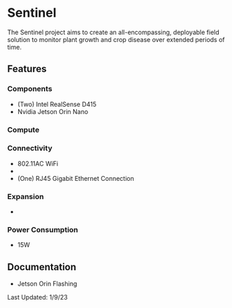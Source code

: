 # Sentinel

The Sentinel project aims to create an all-encompassing, deployable field solution to monitor plant growth and crop disease over extended periods of time.

## Features

### Components
* (Two) Intel RealSense D415
* Nvidia Jetson Orin Nano

### Compute


### Connectivity
* 802.11AC WiFi
* 
* (One) RJ45 Gigabit Ethernet Connection

### Expansion
* 

### Power Consumption
* 15W



## Documentation
* Jetson Orin Flashing

Last Updated: 1/9/23
